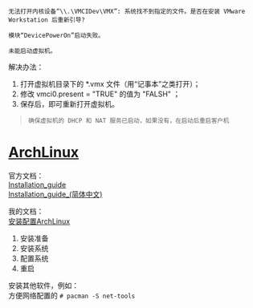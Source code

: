     无法打开内核设备“\\.\VMCIDev\VMX”: 系统找不到指定的文件。是否在安装 VMware Workstation 后重新引导?

    模块“DevicePowerOn”启动失败。

    未能启动虚拟机。

解决办法：
1. 打开虚拟机目录下的 *.vmx 文件（用“记事本”之类打开）；
2. 修改 vmci0.present = "TRUE" 的值为 "FALSH" ；
3. 保存后，即可重新打开虚拟机。

> ```确保虚拟机的 DHCP 和 NAT 服务已启动，如果没有，在启动后重启客户机```

# [ArchLinux](https://www.archlinux.org/)

官方文档：  
[Installation_guide](https://wiki.archlinux.org/index.php/Installation_guide)  
[Installation_guide_(简体中文)](https://wiki.archlinux.org/index.php/Installation_guide_(简体中文))

我的文档：  
[安装配置ArchLinux](install.md)  

1. 安装准备
2. 安装系统
3. 配置系统
4. 重启

安装其他软件，例如：  
方便网络配置的 ```# pacman -S net-tools``` 